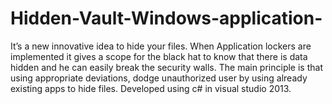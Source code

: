 # Hidden-Vault-Windows-application-
It’s a new innovative idea to hide your files. When Application lockers are implemented it gives a scope for the black hat to know that there is data hidden and he can easily break the security walls. The main principle is that using appropriate deviations, dodge unauthorized user by using already existing apps to hide files. Developed using c# in visual studio 2013.

